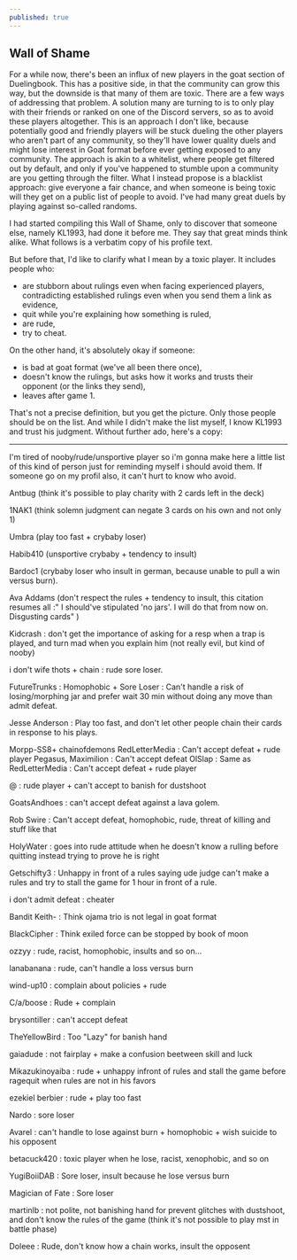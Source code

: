 ```yaml
---
published: true
---
```

## Wall of Shame

For a while now, there's been an influx of new players in the goat section of Duelingbook. This has a positive side, in that the community can grow this way, but the downside is that many of them are toxic. There are a few ways of addressing that problem. A solution many are turning to is to only play with their friends or ranked on one of the Discord servers, so as to avoid these players altogether. This is an approach I don't like, because potentially good and friendly players will be stuck dueling the other players who aren't part of any community, so they'll have lower quality duels and might lose interest in Goat format before ever getting exposed to any community. The approach is akin to a whitelist, where people get filtered out by default, and only if you've happened to stumble upon a community are you getting through the filter. What I instead propose is a blacklist approach: give everyone a fair chance, and when someone is being toxic will they get on a public list of people to avoid. I've had many great duels by playing against so-called randoms.

I had started compiling this Wall of Shame, only to discover that someone else, namely KL1993, had done it before me. They say that great minds think alike. What follows is a verbatim copy of his profile text.

But before that, I'd like to clarify what I mean by a toxic player. It includes people who:
* are stubborn about rulings even when facing experienced players, contradicting established rulings even when you send them a link as evidence,
* quit while you're explaining how something is ruled,
* are rude,
* try to cheat.

On the other hand, it's absolutely okay if someone:
* is bad at goat format (we've all been there once),
* doesn't know the rulings, but asks how it works and trusts their opponent (or the links they send),
* leaves after game 1.

That's not a precise definition, but you get the picture. Only those people should be on the list. And while I didn't make the list myself, I know KL1993 and trust his judgment. Without further ado, here's a copy:


---


I'm tired of nooby/rude/unsportive player so i'm gonna make here a little list of this kind of person just for reminding myself i should avoid them. If someone go on my profil also, it can't hurt to know who avoid. 

Antbug (think it's possible to play charity with 2 cards left in the deck)

1NAK1 (think solemn judgment can negate 3 cards on his own and not only 1)

Umbra (play too fast + crybaby loser) 

Habib410 (unsportive crybaby + tendency to insult)

Bardoc1 (crybaby loser who insult in german, because unable to pull a win versus burn).

Ava Addams (don't respect the rules + tendency to insult, this citation resumes all  :" I should've stipulated 'no jars'. I will do that from now on. Disgusting cards" )

Kidcrash : don't get the importance of asking for a resp when a trap is played, and turn mad when you explain him (not really evil, but kind of nooby)

i don't wife thots + chain : rude sore loser.

FutureTrunks : Homophobic + Sore Loser : Can't handle a risk of losing/morphing jar and prefer wait 30 min without doing any move than admit defeat.

Jesse Anderson : Play too fast, and don't let other people chain their cards in response to his plays.

Morpp-SS8+ chainofdemons
RedLetterMedia : Can't accept defeat + rude player
Pegasus, Maximilion : Can't accept defeat
OlSlap : Same as RedLetterMedia : Can't accept defeat + rude player 

@ : rude player + can't accept to banish for dustshoot

GoatsAndhoes : can't accept defeat against a lava golem.

Rob Swire : Can't accept defeat, homophobic, rude, threat of killing and stuff like that

HolyWater : goes into rude attitude when he doesn't know a rulling before quitting instead trying to prove he is right

Getschifty3 : Unhappy in front of a rules saying ude judge can't make a rules and try to stall the game for 1 hour in front of a rule.

i don't admit defeat : cheater

Bandit Keith- : Think ojama trio is not legal in goat format

BlackCipher : Think exiled force can be stopped by book of moon

ozzyy : rude, racist, homophobic, insults and so on...

lanabanana : rude, can't handle a loss versus burn 

wind-up10 : complain about policies + rude

C/a/boose : Rude + complain 

brysontiller : can't accept defeat

TheYellowBird : Too "Lazy" for banish hand 

gaiadude : not fairplay + make a confusion beetween skill and luck 

Mikazukinoyaiba : rude + unhappy infront of rules and stall the game before ragequit when rules are not in his favors

ezekiel berbier : rude + play too fast

Nardo : sore loser

Avarel : can't handle to lose against burn + homophobic + wish suicide to his opposent 

betacuck420 : toxic player when he lose, racist, xenophobic, and so on 

YugiBoiiDAB : Sore loser, insult because he lose versus burn 

Magician of Fate : Sore loser 

martinlb : not polite, not banishing hand for prevent glitches with dustshoot, and don't know the rules of the game (think it's not possible to play mst in battle phase)

Doleee : Rude, don't know how a chain works, insult the opposent
